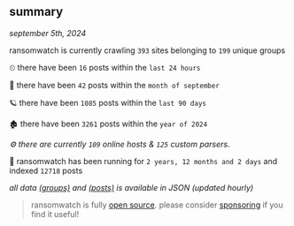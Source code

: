 
## summary
_september 5th, 2024_

ransomwatch is currently crawling `393` sites belonging to `199` unique groups

⏲ there have been `16` posts within the `last 24 hours`

🦈 there have been `42` posts within the `month of september`

🪐 there have been `1085` posts within the `last 90 days`

🏚 there have been `3261` posts within the `year of 2024`

_⚙️ there are currently `109` online hosts & `125` custom parsers._

🦕 ransomwatch has been running for `2 years, 12 months and 2 days` and indexed `12718` posts

_all data  [(groups)](http://ransomwhat.telemetry.ltd/groups) and [(posts)](http://ransomwhat.telemetry.ltd/posts) is available in JSON (updated hourly)_

> ransomwatch is fully [open source](https://github.com/joshhighet/ransomwatch#ransomwatch--). please consider [sponsoring](https://github.com/sponsors/joshhighet) if you find it useful!
